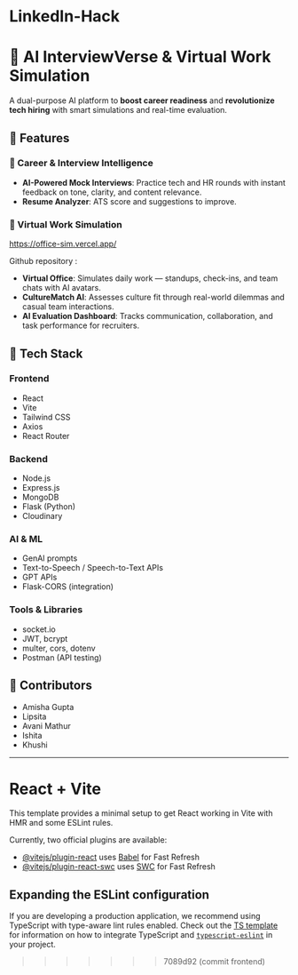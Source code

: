 # LinkedIn-Hack
# 🚀 AI InterviewVerse & Virtual Work Simulation

A dual-purpose AI platform to **boost career readiness** and **revolutionize tech hiring** with smart simulations and real-time evaluation.


## 🎯 Features

### 🧠 Career & Interview Intelligence

* **AI-Powered Mock Interviews**: Practice tech and HR rounds with instant feedback on tone, clarity, and content relevance.
* **Resume Analyzer**: ATS score and suggestions to improve.

### 💼 Virtual Work Simulation
https://office-sim.vercel.app/

Github repository : 

* **Virtual Office**: Simulates daily work — standups, check-ins, and team chats with AI avatars.
* **CultureMatch AI**: Assesses culture fit through real-world dilemmas and casual team interactions.
* **AI Evaluation Dashboard**: Tracks communication, collaboration, and task performance for recruiters.


## 🧪 Tech Stack

### Frontend

* React
* Vite
* Tailwind CSS
* Axios
* React Router

### Backend

* Node.js
* Express.js
* MongoDB
* Flask (Python)
* Cloudinary

### AI & ML

* GenAI prompts
* Text-to-Speech / Speech-to-Text APIs
* GPT APIs
* Flask-CORS (integration)

### Tools & Libraries

* socket.io
* JWT, bcrypt
* multer, cors, dotenv
* Postman (API testing)

## 👥 Contributors

* Amisha Gupta
* Lipsita
* Avani Mathur
* Ishita
* Khushi

---

# React + Vite

This template provides a minimal setup to get React working in Vite with HMR and some ESLint rules.

Currently, two official plugins are available:

- [@vitejs/plugin-react](https://github.com/vitejs/vite-plugin-react/blob/main/packages/plugin-react) uses [Babel](https://babeljs.io/) for Fast Refresh
- [@vitejs/plugin-react-swc](https://github.com/vitejs/vite-plugin-react/blob/main/packages/plugin-react-swc) uses [SWC](https://swc.rs/) for Fast Refresh

## Expanding the ESLint configuration

If you are developing a production application, we recommend using TypeScript with type-aware lint rules enabled. Check out the [TS template](https://github.com/vitejs/vite/tree/main/packages/create-vite/template-react-ts) for information on how to integrate TypeScript and [`typescript-eslint`](https://typescript-eslint.io) in your project.
>>>>>>> 7089d92 (commit frontend)

